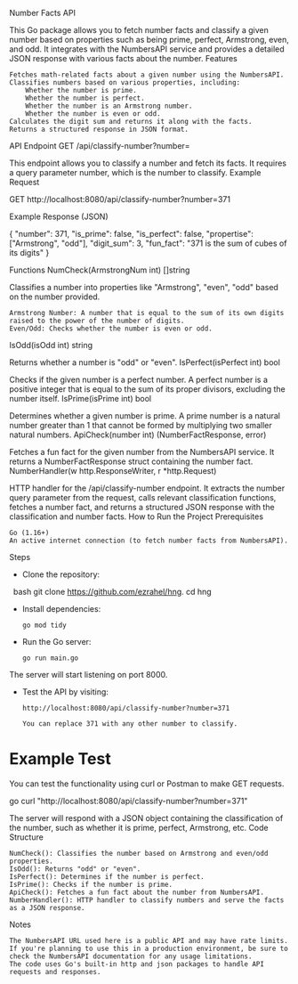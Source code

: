 Number Facts API

This Go package allows you to fetch number facts and classify a given number based on properties such as being prime, perfect, Armstrong, even, and odd. It integrates with the NumbersAPI service and provides a detailed JSON response with various facts about the number.
Features

    Fetches math-related facts about a given number using the NumbersAPI.
    Classifies numbers based on various properties, including:
        Whether the number is prime.
        Whether the number is perfect.
        Whether the number is an Armstrong number.
        Whether the number is even or odd.
    Calculates the digit sum and returns it along with the facts.
    Returns a structured response in JSON format.

API Endpoint
GET /api/classify-number?number=<number>

This endpoint allows you to classify a number and fetch its facts. It requires a query parameter number, which is the number to classify.
Example Request

GET http://localhost:8080/api/classify-number?number=371

Example Response (JSON)

{
    "number": 371,
    "is_prime": false,
    "is_perfect": false,
    "propertise": ["Armstrong", "odd"],
    "digit_sum": 3,
    "fun_fact": "371 is the sum of cubes of its digits"
}

Functions
NumCheck(ArmstrongNum int) []string

Classifies a number into properties like "Armstrong", "even", "odd" based on the number provided.

    Armstrong Number: A number that is equal to the sum of its own digits raised to the power of the number of digits.
    Even/Odd: Checks whether the number is even or odd.

IsOdd(isOdd int) string

Returns whether a number is "odd" or "even".
IsPerfect(isPerfect int) bool

Checks if the given number is a perfect number. A perfect number is a positive integer that is equal to the sum of its proper divisors, excluding the number itself.
IsPrime(isPrime int) bool

Determines whether a given number is prime. A prime number is a natural number greater than 1 that cannot be formed by multiplying two smaller natural numbers.
ApiCheck(number int) (NumberFactResponse, error)

Fetches a fun fact for the given number from the NumbersAPI service. It returns a NumberFactResponse struct containing the number fact.
NumberHandler(w http.ResponseWriter, r *http.Request)

HTTP handler for the /api/classify-number endpoint. It extracts the number query parameter from the request, calls relevant classification functions, fetches a number fact, and returns a structured JSON response with the classification and number facts.
How to Run the Project
Prerequisites

    Go (1.16+)
    An active internet connection (to fetch number facts from NumbersAPI).

Steps

- Clone the repository:

``` ```bash
      git clone https://github.com/ezrahel/hng.
      cd hng``` ``` 

- Install dependencies:

      go mod tidy

- Run the Go server:

      go run main.go

The server will start listening on port 8000.

- Test the API by visiting:

      http://localhost:8080/api/classify-number?number=371

      You can replace 371 with any other number to classify.

# Example Test

You can test the functionality using curl or Postman to make GET requests.

go
curl "http://localhost:8080/api/classify-number?number=371"


The server will respond with a JSON object containing the classification of the number, such as whether it is prime, perfect, Armstrong, etc.
Code Structure

    NumCheck(): Classifies the number based on Armstrong and even/odd properties.
    IsOdd(): Returns "odd" or "even".
    IsPerfect(): Determines if the number is perfect.
    IsPrime(): Checks if the number is prime.
    ApiCheck(): Fetches a fun fact about the number from NumbersAPI.
    NumberHandler(): HTTP handler to classify numbers and serve the facts as a JSON response.

Notes

    The NumbersAPI URL used here is a public API and may have rate limits. If you're planning to use this in a production environment, be sure to check the NumbersAPI documentation for any usage limitations.
    The code uses Go's built-in http and json packages to handle API requests and responses.

